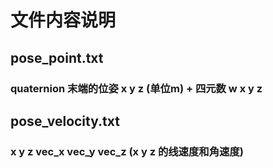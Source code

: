 # 文件内容说明

## pose_point.txt
### quaternion 末端的位姿 x y z (单位m) + 四元数 w x y z

## pose_velocity.txt

###  x y z vec_x vec_y vec_z (x y z 的线速度和角速度) 